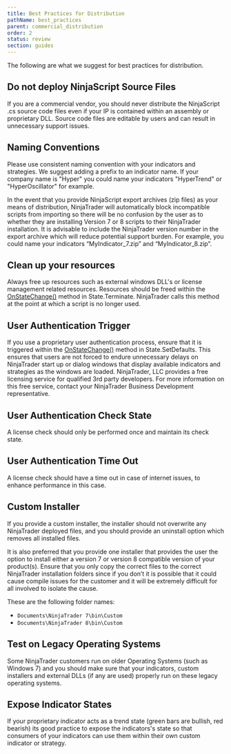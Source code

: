 ```yaml
---
title: Best Practices for Distribution
pathName: best_practices
parent: commercial_distribution
order: 2
status: review
section: guides
---
```


The following are what we suggest for best practices for distribution.

## Do not deploy NinjaScript Source Files

If you are a commercial vendor, you should never distribute the NinjaScript .cs source code files even if your IP is contained within an assembly or proprietary DLL. Source code files are editable by users and can result in unnecessary support issues.

## Naming Conventions

Please use consistent naming convention with your indicators and strategies. We suggest adding a prefix to an indicator name. If your company name is "Hyper" you could name your indicators "HyperTrend" or "HyperOscillator" for example.

In the event that you provide NinjaScript export archives (zip files) as your means of distribution, NinjaTrader will automatically block incompatible scripts from importing so there will be no confusion by the user as to whether they are installing Version 7 or 8 scripts to their NinjaTrader installation. It is advisable to include the NinjaTrader version number in the export archive which will reduce potential support burden. For example, you could name your indicators “MyIndicator_7.zip” and “MyIndicator_8.zip”.

## Clean up your resources

Always free up resources such as external windows DLL's or license management related resources. Resources should be freed within the [OnStateChange()](onstatechange) method in State.Terminate. NinjaTrader calls this method at the point at which a script is no longer used.

## User Authentication Trigger

If you use a proprietary user authentication process, ensure that it is triggered within the [OnStateChange()](onstatechange) method in State.SetDefaults. This ensures that users are not forced to endure unnecessary delays on NinjaTrader start up or dialog windows that display available indicators and strategies as the windows are loaded. NinjaTrader, LLC provides a free licensing service for qualified 3rd party developers. For more information on this free service, contact your NinjaTrader Business Development representative.

## User Authentication Check State

A license check should only be performed once and maintain its check state.

## User Authentication Time Out

A license check should have a time out in case of internet issues, to enhance performance in this case.

## Custom Installer

If you provide a custom installer, the installer should not overwrite any NinjaTrader deployed files, and you should provide an uninstall option which removes all installed files.

It is also preferred that you provide one installer that provides the user the option to install either a version 7 or version 8 compatible version of your product(s). Ensure that you only copy the correct files to the correct NinjaTrader installation folders since if you don’t it is possible that it could cause compile issues for the customer and it will be extremely difficult for all involved to isolate the cause.

These are the following folder names:

* `Documents\NinjaTrader 7\bin\Custom`
* `Documents\NinjaTrader 8\bin\Custom`

## Test on Legacy Operating Systems

Some NinjaTrader customers run on older Operating Systems (such as Windows 7) and you should make sure that your indicators, custom installers and external DLLs (if any are used) properly run on these legacy operating systems.

## Expose Indicator States

If your proprietary indicator acts as a trend state (green bars are bullish, red bearish) its good practice to expose the indicators's state so that consumers of your indicators can use them within their own custom indicator or strategy.
